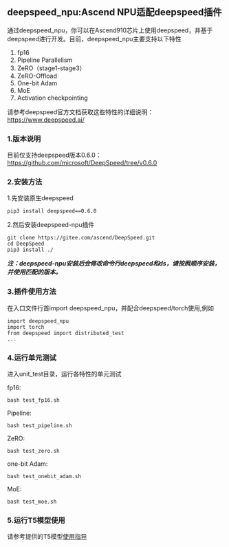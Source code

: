 ## deepspeed_npu:Ascend NPU适配deepspeed插件

通过deepspeed_npu，你可以在Ascend910芯片上使用deepspeed，并基于deepspeed进行开发。目前，deepspeed_npu主要支持以下特性

1. fp16
2. Pipeline Parallelism
3. ZeRO（stage1-stage3）
4. ZeRO-Offload
5. One-bit Adam
6. MoE
7. Activation checkpointing

请参考deepspeed官方文档获取这些特性的详细说明：https://www.deepspeed.ai/

### 1.版本说明

目前仅支持deepspeed版本0.6.0：https://github.com/microsoft/DeepSpeed/tree/v0.6.0

### 2.安装方法

1.先安装原生deepspeed

```
pip3 install deepspeed==0.6.0
```

2.然后安装deepspeed-npu插件

```
git clone https://gitee.com/ascend/DeepSpeed.git
cd DeepSpeed
pip3 install ./
```

***注：deepspeed-npu安装后会修改命令行deepspeed和ds，请按照顺序安装，并使用匹配的版本。***

### 3.插件使用方法

在入口文件行首import deepspeed_npu，并配合deepspeed/torch使用,例如

```
import deepspeed_npu
import torch
from deepspeed import distributed_test
...
```

### 4.运行单元测试

进入unit_test目录，运行各特性的单元测试

fp16:

```
bash test_fp16.sh
```

Pipeline:

```
bash test_pipeline.sh
```

ZeRO:

```
bash test_zero.sh
```

one-bit Adam:

```
bash test_onebit_adam.sh
```

MoE:

```
bash test_moe.sh
```

### 5.运行T5模型使用

请参考提供的T5模型[使用指导](./t5/README.md)